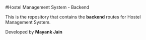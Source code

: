 #Hostel Management System - Backend

This is the repository that contains the **backend** routes for Hostel Management System.

Developed by **Mayank Jain**